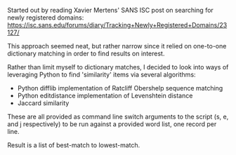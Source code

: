 Started out by reading Xavier Mertens' SANS ISC post on searching for newly registered domains:
https://isc.sans.edu/forums/diary/Tracking+Newly+Registered+Domains/23127/

This approach seemed neat, but rather narrow since it relied on one-to-one dictionary matching in order to find results on interest.

Rather than limit myself to dictionary matches, I decided to look into ways of leveraging Python to find 'similarity' items via several algorithms:
  * Python difflib implementation of Ratcliff Obershelp sequence matching
  * Python editdistance implementation of Levenshtein distance
  * Jaccard similarity

These are all provided as command line switch arguments to the script (s, e, and j respectively) to be run against a provided word list, one record per line.

Result is a list of best-match to lowest-match.
